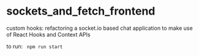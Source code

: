 # sockets_and_fetch_frontend
custom hooks: refactoring a socket.io based chat application to make use of React Hooks and Context APIs


to run:
` npm run start`
